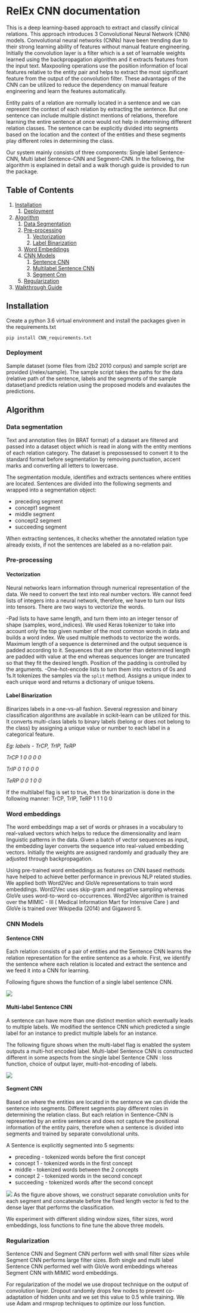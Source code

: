 # RelEx CNN documentation 
This is a deep learning-based approach to extract and classify clinical relations. This approach introduces 3 Convolutional Neural Network (CNN) models. 
Convolutional neural  networks  (CNNs)  have  been trending  due  to their  strong  learning  ability of features without manual feature engineering. Initially the convolution layer is a filter which is a set of learnable weights learned using the backpropagation algorithm and it extracts features from the input text. Maxpooling operations use the position information of local features relative to the entity pair and helps to extract the most significant feature from the output of the convolution filter. These advantages of the CNN can be utilized to reduce the dependency on manual feature engineering and learn the features automatically. 

Entity pairs of a relation are normally located in a sentence and we can represent the context of each relation by extracting  the sentence. But one sentence can include multiple distinct mentions of relations, therefore learning the entire sentence at once would not help in determining different relation classes. The sentence can be explicitly divided into segments based on the location and the context of the entities and these segments play different roles in determining the class.

Our system mainly consists  of  three  components:  Single label Sentence-CNN, Multi label Sentence-CNN  and Segment-CNN.
In the following, the algorithm is explained in detail and a walk thorugh guide is provided to run the package.

## Table of Contents
1. [Installation](#installation)
   1. [Deployment](#deployment)
2. [Algorithm](#algorithm)
   1. [Data Segmentation](#data_segmentation)
   2. [Pre-processing](#pre-processing)
      1. [Vectorization](#Vectorization)
      2. [Label Binarization](#binarizer)
   3. [Word Embeddings](#word_embeddings)
   4. [CNN Models](#models)
      1. [Sentence CNN](#sen_cnn)
      2. [Multilabel Sentence CNN](#multi_cnn)
      3. [Segment Cnn](#seg_cnn)
   5. [Regularization](#Regularization)
3. [Walkthrough Guide](https://github.com/SamMahen/RelEx/blob/master/relex/guide/GUIDE.md)

## Installation

Create a python 3.6 virtual environment and install the packages given in the requirements.txt
```
pip install CNN_requirements.txt
```
### Deployment
Sample dataset (some files from i2b2 2010 corpus) and sample script are provided (/relex/sample). The sample script takes the paths for the data (relative path of the sentence, labels and the segments of the sample dataset)and  predicts relation using the proposed models and evalautes the predictions.

## Algorithm 
### Data segmentation <a name="data_segmentation"></a>
Text and annotation files (in BRAT format) of a dataset are filtered and passed into a dataset object which is read in along with the entity mentions of each relation category. The dataset is prepossessed to convert it to the standard format before segmentation by removing punctuation, accent marks and converting all letters to lowercase.

The segmentation module, identifies and extracts sentences where entities are located. Sentences are divided into the following segments and wrapped into a segmentation object:
-   preceding segment
-   concept1 segment
-   middle segment
-   concept2 segment
-   succeeding segment

When extracting sentences, it checks whether the annotated relation type already exists, if not the sentences are labeled as a no-relation pair.

### Pre-processing
#### Vectorization 

Neural  networks  learn  information  through  numerical representation of the data. We need to convert the text into real number vectors. We cannot feed lists of integers into a neural network, therefore, we have to turn our lists into tensors. There are two ways to vectorize the words.

-Pad lists to have same length, and turn them into an integer tensor of shape (samples, word_indices). We used Keras tokenizer to take into account only the top given number of the most common words in data and builds a word index. We used multiple methods to vectorize the words. Maximum length of a sequence is determined and the output sequence is padded according to it. Sequences that are shorter than determined length are padded with value at the end whereas sequences longer are truncated so that they fit the desired length. Position of the padding is controlled by the arguments.
-One-hot-encode lists to turn them into vectors of 0s and 1s.It tokenizes the samples via the `split` method. Assigns a unique index to each unique word and returns a dictionary of unique tokens.

#### Label Binarization<a name="binarizer"></a>
Binarizes labels in a one-vs-all fashion. Several regression and binary classification algorithms are available in scikit-learn can be utilized for this. It converts multi-class labels to binary labels (belong or does not belong to the class) by assigning a unique value or number to each label in a categorical feature.

*Eg: labels - TrCP, TrIP, TeRP*

*TrCP 		1 0 0 0 0*

*TrIP			0 1 0 0 0*

*TeRP			0 0 1 0 0*

If the multilabel flag is set to true, then the binarization is done in the following manner:
TrCP, TrIP, TeRP	1 1 1 0 0

### Word embeddings<a name="word_embeddings"></a>
The word embeddings map a set of words or phrases in a vocabulary to real-valued vectors which helps to reduce the dimensionality and learn linguistic patterns in the data. Given a batch of vector sequences as input, the embedding layer converts the sequence into real-valued embedding vectors. Initially the weights are assigned randomly and gradually they are adjusted through backpropagation.

Using pre-trained word embeddings as features on CNN based methods have helped to achieve better performance in previous NLP related studies. We applied both Word2Vec and GloVe representations to train word embeddings. Word2Vec uses skip-gram and negative sampling whereas GloVe uses word-to-word co-occurrences. Word2Vec algorithm is trained over the MIMIC - III ( Medical Information Mart for Intensive Care ) and GloVe is trained over Wikipedia (2014) and Gigaword 5.

### CNN Models<a name="models"></a>
#### Sentence CNN <a name="sen_cnn"></a>

Each relation consists of a pair of entities and the Sentence CNN learns the relation representation for the entire sentence as a whole. First, we identify the sentence where each relation is located and extract the sentence and we feed it into a CNN for learning.

Following figure shows the function of a single label sentence CNN.

![](https://lh6.googleusercontent.com/VzMboSkKWKdFSI3E66RiL_s0NLlLJDEGQhbEywKXEIqOnWTHm39w1vPiqy3EUr5NdxRh4q375ejzX-K-znAEifHd-UZnG517UGX11G0y7j2sBb5TD4s-SWWJ2Ptq9GqK1nEZP33c)

#### Multi-label Sentence CNN <a name="multi_cnn"></a>
A sentence can have more than one distinct mention which eventually leads to multiple labels. We modified the sentence CNN which predicted a single label for an instance to predict multiple labels for an instance.

The following figure shows when the multi-label flag is enabled the system outputs a multi-hot encoded label. Multi-label Sentence CNN is constructed different in some aspects from the single label Sentence CNN : loss function, choice of output layer, multi-hot-encoding of labels.

![](https://lh5.googleusercontent.com/tdwCAwTB0fDpgockkUl8FfwIDVY6BgdExH3yOx99cX6syF00d0bmr7azeTrzSuIxZPCPnnJrQ8g39oADdmPW4J3fTdMs4VWRRecAvNR7kGXtx9wd8dt9PJYOpeXA501ujUsSTjAZ)
#### Segment CNN <a name="seg_cnn"></a>
Based on where the entities are located in the sentence we can divide the sentence into segments. Different segments play different roles in determining the relation class. But each relation in Sentence-CNN is represented by an entire sentence and does not capture the positional information of the entity pairs, therefore when a sentence is divided into segments and trained by separate convolutional units.

A Sentence is explicitly segmented into 5 segments:
-   preceding - tokenized words before the first concept
-   concept 1 - tokenized words in the first concept
-   middle - tokenized words between the 2 concepts
-   concept 2 - tokenized words in the second concept
-   succeeding - tokenized words after the second concept

![](https://lh5.googleusercontent.com/_eS0O7NU9XaTM8NoO0-6ETLMF379pv25M0K22PLtni0mX5eskWrQuy196S4RA9gajiZ9zuUVIolVgO-y_iAl6hp-01jBM856rojESO1YwWIJA3oZfygQ3y5DwmdPoDdG04pMWoeD)
As the figure above shows, we construct separate convolution units for each segment and concatenate before the fixed length vector is fed to the dense layer that performs the classification.

We experiment with different sliding window sizes, filter sizes, word embeddings, loss functions to fine tune the above three models.

### Regularization

Sentence CNN and Segment CNN perform well with small filter sizes while Segment CNN performs large filter sizes. Both single and multi label Sentence CNN performed well with GloVe word embeddings whereas Segment CNN with MIMIC word embeddings.

For regularization of the model we use dropout technique on the output of convolution layer. Dropout randomly drops few nodes to prevent co-adaptation of hidden units and we set this value to 0.5 while training. We use Adam and rmsprop techniques to optimize our loss function.
